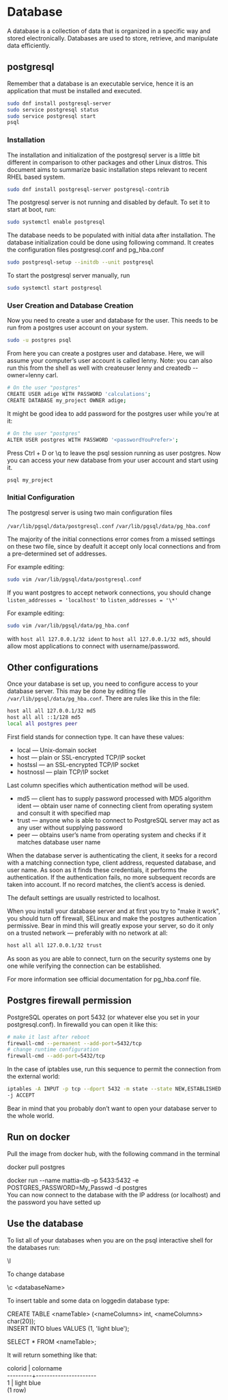 # Database
A database is a collection of data that is organized in a specific way and stored electronically. Databases are used to store,
retrieve, and manipulate data efficiently.

## postgresql

Remember that a database is an executable service, hence it is an
application that must be installed and executed.

```sh
sudo dnf install postgresql-server
sudo service postgresql status
sudo service postgresql start
psql
```

### Installation

The installation and initialization of the postgresql server is a little
bit different in comparison to other packages and other Linux distros.
This document aims to summarize basic installation steps relevant to
recent RHEL based system.

```sh
sudo dnf install postgresql-server postgresql-contrib
```
The postgresql server is not running and disabled by default. To set it
to start at boot, run:

```sh
sudo systemctl enable postgresql
```
The database needs to be populated with initial data after installation.
The database initialization could be done using following command. It
creates the configuration files postgresql.conf and pg_hba.conf

```sh
sudo postgresql-setup --initdb --unit postgresql
```
To start the postgresql server manually, run
```sh
sudo systemctl start postgresql
```
### User Creation and Database Creation

Now you need to create a user and database for the user. This needs to
be run from a postgres user account on your system.
```sh
sudo -u postgres psql
```
From here you can create a postgres user and database. Here, we will
assume your computer’s user account is called lenny. Note: you can also
run this from the shell as well with createuser lenny and createdb
--owner=lenny carl.
```sh
# On the user "postgres"
CREATE USER adige WITH PASSWORD 'calculations';  
CREATE DATABASE my_project OWNER adige;
```
It might be good idea to add password for the postgres user while you’re
at it:

```sh
# On the user "postgres"
ALTER USER postgres WITH PASSWORD '<passwordYouPrefer>';
```
Press Ctrl + D or \\q to leave the psql session running as user
postgres. Now you can access your new database from your user account
and start using it.

```sh
psql my_project
```

### Initial Configuration

The postgresql server is using two main configuration files

```/var/lib/pgsql/data/postgresql.conf```
```/var/lib/pgsql/data/pg_hba.conf```

The majority of the initial connections error comes from a missed settings 
on these two file, since by deafult it accept only local connections and from
a pre-determined set of addresses. 


For example editing:
```sh
sudo vim /var/lib/pgsql/data/postgresql.conf
```
If you want postgres to accept network connections, you should change
```listen_addresses = 'localhost'``` to ```listen_addresses = '\*'```

For example editing: 
```sh
sudo vim /var/lib/pgsql/data/pg_hba.conf
```
with ```host all 127.0.0.1/32 ident``` to ```host all 127.0.0.1/32 md5```,
should allow most applications to connect with username/password.

## Other configurations
Once your database is set up, you need to configure access to your
database server. This may be done by editing file
```/var/lib/pgsql/data/pg_hba.conf```. There are rules like this in the file:

```sh  
host all all 127.0.0.1/32 md5  
host all all ::1/128 md5  
local all postgres peer
```
First field stands for connection type. It can have these values:


- local — Unix-domain socket
- host — plain or SSL-encrypted TCP/IP socket
- hostssl — an SSL-encrypted TCP/IP socket
- hostnossl — plain TCP/IP socket

Last column specifies which authentication method will be used.

- md5 — client has to supply password processed with MD5 algorithm
ident — obtain user name of connecting client from operating system and
consult it with specified map
- trust — anyone who is able to connect to PostgreSQL server may act as
any user without supplying password
- peer — obtains user’s name from operating system and checks if it
matches database user name

When the database server is authenticating the client, it seeks for a
record with a matching connection type, client address, requested
database, and user name. As soon as it finds these credentials, it
performs the authentication. If the authentication fails, no more
subsequent records are taken into account. If no record matches, the
client’s access is denied.

The default settings are usually restricted to localhost.

When you install your database server and at first you try to "make it
work", you should turn off firewall, SELinux and make the postgres
authentication permissive. Bear in mind this will greatly expose your
server, so do it only on a trusted network — preferably with no network
at all:

```sh
host all all 127.0.0.1/32 trust
```
As soon as you are able to connect, turn on the security systems one by
one while verifying the connection can be established.

For more information see official documentation for pg_hba.conf file.

## Postgres firewall permission
PostgreSQL operates on port 5432 (or whatever else you set in your
postgresql.conf). In firewalld you can open it like this:

``` sh
# make it last after reboot  
firewall-cmd --permanent --add-port=5432/tcp  
# change runtime configuration  
firewall-cmd --add-port=5432/tcp
```
In the case of iptables use, run this sequence to permit the connection from the
external world:

```sh
iptables -A INPUT -p tcp --dport 5432 -m state --state NEW,ESTABLISHED
-j ACCEPT
```

Bear in mind that you probably don’t want to open your database server
to the whole world.

## Run on docker

Pull the image from docker hub, with the following command in the
terminal

docker pull postgres

docker run --name mattia-db –p 5433:5432 -e POSTGRES_PASSWORD=My_Passwd
-d postgres  
You can now connect to the database with the IP address (or localhost)
and the password you have setted up

## Use the database

To list all of your databases when you are on the psql interactive shell
for the databases run:

\\l

To change database

\\c \<databaseName>

To insert table and some data on loggedin database type:

CREATE TABLE \<nameTable> (\<nameColumns> int, \<nameColumns>
char(20));  
INSERT INTO blues VALUES (1, 'light blue');

SELECT \* FROM \<nameTable>;

It will return something like that:

colorid \| colorname  
---------+----------------------  
1 \| light blue  
(1 row)

<!--  Script to show the footer   -->
<html>
<script
    src="https://code.jquery.com/jquery-3.3.1.js"
    integrity="sha256-2Kok7MbOyxpgUVvAk/HJ2jigOSYS2auK4Pfzbm7uH60="
    crossorigin="anonymous">
</script>
<script>
$(function(){
  $("#footer").load("../footers/footer_first_level_depth.html");
});
</script>
<body>
<div id="footer"></div>
</body>
</html>
